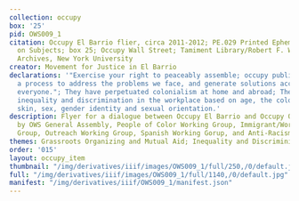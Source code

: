 ```yaml
---
collection: occupy
box: '25'
pid: OWS009_1
citation: Occupy El Barrio flier, circa 2011-2012; PE.029 Printed Ephemera Collection
  on Subjects; box 25; Occupy Wall Street; Tamiment Library/Robert F. Wagner Labor
  Archives, New York University
creator: Movement for Justice in El Barrio
declarations: '"Exercise your right to peaceably assemble; occupy public space;  create
  a process to address the problems we face, and generate solutions accessible to
  everyone."; They have perpetuated colonialism at home and abroad; They have perpetuated
  inequality and discrimination in the workplace based on age, the color of one''s
  skin, sex, gender identity and sexual orientation.'
description: Flyer for a dialogue between Occupy El Barrio and Occupy OWS endorsed
  by OWS General Assembly, People of Color Working Group, Immigrant/Worker WOrking
  Group, Outreach Working Group, Spanish Working Gorup, and Anti-Racism Allies Group
themes: Grassroots Organizing and Mutual Aid; Inequality and Discriminiation
order: '015'
layout: occupy_item
thumbnail: "/img/derivatives/iiif/images/OWS009_1/full/250,/0/default.jpg"
full: "/img/derivatives/iiif/images/OWS009_1/full/1140,/0/default.jpg"
manifest: "/img/derivatives/iiif/OWS009_1/manifest.json"
---
```

